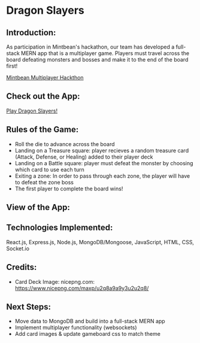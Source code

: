 # Dragon Slayers

## Introduction:
As participation in Mintbean's hackathon, our team has developed a full-stack MERN app that is a multiplayer game. Players must travel across the board defeating monsters and bosses and make it to the end of the board first!

[Mintbean Multiplayer Hackthon](https://sites.google.com/mintbean.io/2020-07-10-multiplayer-hackath/home?authuser=2)

## Check out the App:
[Play Dragon Slayers!](https://dragon-slayers.herokuapp.com/) 

## Rules of the Game:
- Roll the die to advance across the board
- Landing on a Treasure square: player recieves a random treasure card (Attack, Defense, or Healing) added to their player deck
- Landing on a Battle square: player must defeat the monster by choosing which card to use each turn
- Exiting a zone: In order to pass through each zone, the player will have to defeat the zone boss
- The first player to complete the board wins!

## View of the App:

## Technologies Implemented:
React.js, Express.js, Node.js, MongoDB/Mongoose, JavaScript, HTML, CSS, Socket.io

## Credits:
- Card Deck Image: nicepng.com: https://www.nicepng.com/maxp/u2q8a9a9y3u2u2q8/

## Next Steps:
- Move data to MongoDB and build into a full-stack MERN app
- Implement multiplayer functionality (websockets)
- Add card images & update gameboard css to match theme

